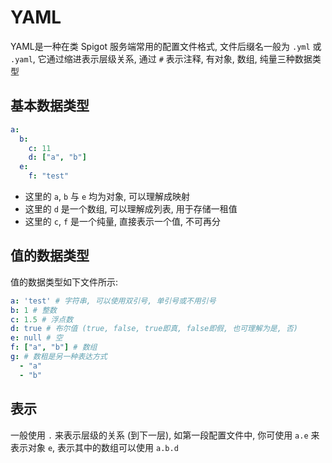 # YAML

YAML是一种在类 Spigot 服务端常用的配置文件格式, 文件后缀名一般为 `.yml` 或 `.yaml`, 它通过缩进表示层级关系, 通过 `#` 表示注释, 有对象, 数组, 纯量三种数据类型

## 基本数据类型

```yml
a:
  b:
    c: 11
    d: ["a", "b"]
  e:
    f: "test"
```

- 这里的 `a`, `b` 与 `e` 均为对象, 可以理解成映射
- 这里的 `d` 是一个数组, 可以理解成列表, 用于存储一租值
- 这里的 `c`, `f` 是一个纯量, 直接表示一个值, 不可再分

## 值的数据类型
值的数据类型如下文件所示:

```yml
a: 'test' # 字符串, 可以使用双引号, 单引号或不用引号 
b: 1 # 整数
c: 1.5 # 浮点数
d: true # 布尔值 (true, false, true即真, false即假, 也可理解为是, 否)
e: null # 空
f: ["a", "b"] # 数组
g: # 数租是另一种表达方式
  - "a" 
  - "b"
```

## 表示

一般使用 `.` 来表示层级的关系 (到下一层), 如第一段配置文件中, 你可使用 `a.e` 来表示对象 `e`, 表示其中的数组可以使用 `a.b.d`
